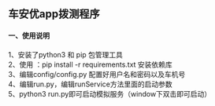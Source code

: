 ## 车安优app拨测程序
#### 一、使用说明  
1、安装了python3 和 pip 包管理工具  
2、使用 ：pip install -r requirements.txt  安装依赖库  
3、编辑config/config.py 配置好用户名和密码以及车机号  
4、编辑run.py，编辑runService方法里面的启动参数  
5、python3 run.py即可启动模拟服务（window下双击即可启动）